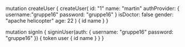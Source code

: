 mutation createUser {
	createUser(
    id: "1"
    name: "martin"
    authProvider: {
      username:"gruppe16"
      password: "gruppe16"
    }
    isDoctor: false
    gender: "apache helicopter"
    age: 22
  ) {
    id
    name
  }
}

mutation signIn {
  signinUser(auth: {
    username: "gruppe16"
    password: "gruppe16"
  }) {
    token
    user {
      id
      name
    }
  }
}
